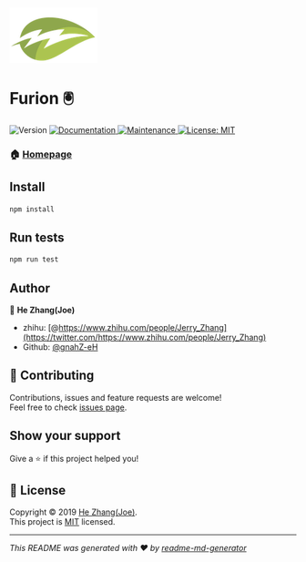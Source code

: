 ![Furion](src/main/resources/logo.png)
<h1 align="left">Furion 🖲️</h1>
<p>
  <img alt="Version" src="https://img.shields.io/badge/version-0.1.0-blue.svg?cacheSeconds=2592000" />
  <a href="https://github.com/gnahZ-eH/Furion/blob/master/README.md">
    <img alt="Documentation" src="https://img.shields.io/badge/documentation-yes-brightgreen.svg" target="_blank" />
  </a>
  <a href="https://github.com/kefranabg/readme-md-generator/graphs/commit-activity">
    <img alt="Maintenance" src="https://img.shields.io/badge/Maintained%3F-yes-green.svg" target="_blank" />
  </a>
  <a href="https://github.com/gnahZ-eH/Furion/blob/master/LICENSE">
    <img alt="License: MIT" src="https://img.shields.io/badge/License-MIT-yellow.svg" target="_blank" />
  </a>
</p>

### 🏠 [Homepage](https://github.com/gnahZ-eH/Furion)

## Install

```sh
npm install
```

## Run tests

```sh
npm run test
```

## Author

👤 **He Zhang(Joe)**

* zhihu: [@https://www.zhihu.com/people/Jerry_Zhang](https://twitter.com/https://www.zhihu.com/people/Jerry_Zhang)
* Github: [@gnahZ-eH](https://github.com/gnahZ-eH)

## 🤝 Contributing

Contributions, issues and feature requests are welcome!<br />Feel free to check [issues page](https://github.com/gnahZ-eH/Furion/issues).

## Show your support

Give a ⭐️ if this project helped you!

## 📝 License

Copyright © 2019 [He Zhang(Joe)](https://github.com/gnahZ-eH).<br />
This project is [MIT](https://github.com/gnahZ-eH/Furion/blob/master/LICENSE) licensed.

***
_This README was generated with ❤️ by [readme-md-generator](https://github.com/kefranabg/readme-md-generator)_